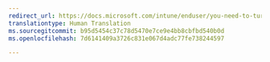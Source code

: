 ```yaml
---
redirect_url: https://docs.microsoft.com/intune/enduser/you-need-to-turn-off-usb-debugging-android
translationtype: Human Translation
ms.sourcegitcommit: b95d5454c37c78d5470e7ce9e4bb8cbfbd540b0d
ms.openlocfilehash: 7d6141409a3726c831e067d4adc77fe738244597

---
```




<!--HONumber=Feb17_HO1-->


